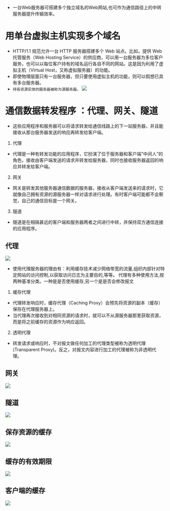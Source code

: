 * 一台Web服务器可搭建多个独立域名的Web网站,也可作为通信路径上的中转服务器提升传输效率。
# 用单台虚拟主机实现多个域名
* HTTP/1.1 规范允许一台 HTTP 服务器搭建多个 Web 站点。比如，提供 Web 托管服务（Web Hosting Service）的供应商，可以用一台服务器为多位客户服务，也可以以每位客户持有的域名运行各自不同的网站。这是因为利用了虚拟主机（Virtual Host，又称虚拟服务器）的功能。
* 即使物理层面只有一台服务器，但只要使用虚拟主机的功能，则可以假想已具有多台服务器。
* `持有资源实体的服务器被称为源服务器。`
![](https://raw.githubusercontent.com/1391020381/Web-Foundation/master/articles/HTTP%E3%80%81TCP%E3%80%81IP/img/%E7%94%A8%E5%8D%95%E5%8F%B0%E8%99%9A%E6%8B%9F%E4%B8%BB%E6%9C%BA%E5%AE%9E%E7%8E%B0%E5%A4%9A%E4%B8%AA%E5%9F%9F%E5%90%8D.png)

# 通信数据转发程序 ：代理、网关、隧道
* 这些应用程序和服务器可以将请求转发给通信线路上的下一站服务器，并且能接收从那台服务器发送的响应再转发给客户端。
1. 代理
* 代理是一种有转发功能的应用程序，它扮演了位于服务器和客户端“中间人”的角色，接收由客户端发送的请求并转发给服务器，同时也接收服务器返回的响应并转发给客户端。
2. 网关
* 网关是转发其他服务器通信数据的服务器，接收从客户端发送来的请求时，它就像自己拥有资源的源服务器一样对请求进行处理。有时客户端可能都不会察觉，自己的通信目标是一个网关。
3. 隧道
* 隧道是在相隔甚远的客户端和服务器两者之间进行中转，并保持双方通信连接的应用程序。
## 代理

![](https://raw.githubusercontent.com/1391020381/Web-Foundation/master/articles/HTTP%E3%80%81TCP%E3%80%81IP/img/%E4%BB%A3%E7%90%86.png)

* 使用代理服务器的理由有：利用缓存技术减少网络带宽的流量,组织内部针对特定网站的访问控制,以获取访问日志为主要目的,等等。
代理有多种使用方法,按两种基准分类。一种是是否使用缓存,另一个是是否会修改报文
1. 缓存代理
* 代理转发响应时，缓存代理（Caching Proxy）会预先将资源的副本（缓存）保存在代理服务器上。
* 当代理再次接收到对相同资源的请求时，就可以不从源服务器那里获取资源，而是将之前缓存的资源作为响应返回。
2. 透明代理
* 转发请求或响应时，不对报文做任何加工的代理类型被称为透明代理(Transparent Proxy)。反之，对报文内容进行加工的代理被称为非透明代理。
## 网关

![](https://raw.githubusercontent.com/1391020381/Web-Foundation/master/articles/HTTP、TCP、IP/img/网关.png)

## 隧道

![](https://raw.githubusercontent.com/1391020381/Web-Foundation/master/articles/HTTP%E3%80%81TCP%E3%80%81IP/img/%E9%9A%A7%E9%81%93.png)

## 保存资源的缓存

![](https://raw.githubusercontent.com/1391020381/Web-Foundation/master/articles/HTTP%E3%80%81TCP%E3%80%81IP/img/%E4%BF%9D%E5%AD%98%E8%B5%84%E6%BA%90%E7%9A%84%E7%BC%93%E5%AD%98.png)

## 缓存的有效期限

![](https://raw.githubusercontent.com/1391020381/Web-Foundation/master/articles/HTTP%E3%80%81TCP%E3%80%81IP/img/%E7%BC%93%E5%AD%98%E7%9A%84%E6%9C%89%E6%95%88%E6%9C%9F%E9%99%90.png)

## 客户端的缓存

![](https://raw.githubusercontent.com/1391020381/Web-Foundation/master/articles/HTTP%E3%80%81TCP%E3%80%81IP/img/%E5%AE%A2%E6%88%B7%E7%AB%AF%E7%BC%93%E5%AD%98.png)

